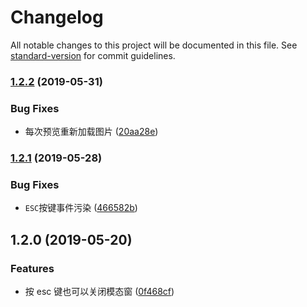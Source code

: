 # Changelog

All notable changes to this project will be documented in this file. See [standard-version](https://github.com/conventional-changelog/standard-version) for commit guidelines.

### [1.2.2](https://github.com/FEMessage/img-preview/compare/v1.2.1...v1.2.2) (2019-05-31)


### Bug Fixes

* 每次预览重新加载图片 ([20aa28e](https://github.com/FEMessage/img-preview/commit/20aa28e))



### [1.2.1](https://github.com/FEMessage/img-preview/compare/v1.2.0...v1.2.1) (2019-05-28)


### Bug Fixes

* `ESC`按键事件污染 ([466582b](https://github.com/FEMessage/img-preview/commit/466582b))



## 1.2.0 (2019-05-20)


### Features

* 按 esc 键也可以关闭模态窗 ([0f468cf](https://github.com/FEMessage/img-preview/commit/0f468cf))
